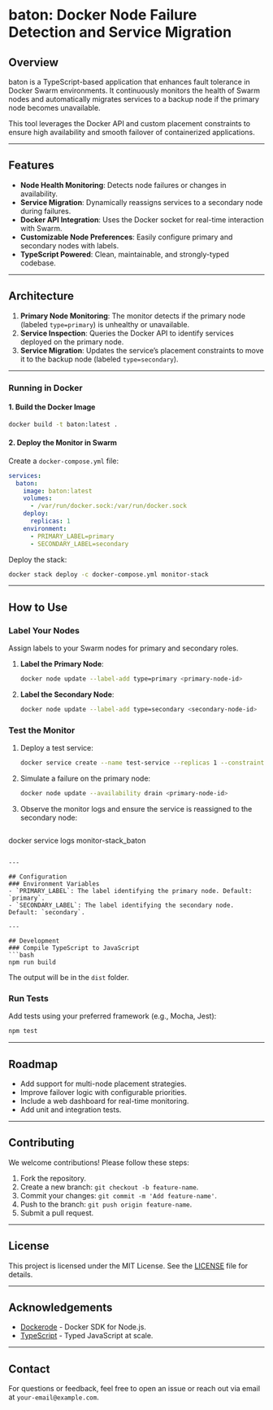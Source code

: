 # baton: Docker Node Failure Detection and Service Migration

## Overview
baton is a TypeScript-based application that enhances fault tolerance in Docker Swarm environments. It continuously monitors the health of Swarm nodes and automatically migrates services to a backup node if the primary node becomes unavailable.

This tool leverages the Docker API and custom placement constraints to ensure high availability and smooth failover of containerized applications.

---

## Features
- **Node Health Monitoring**: Detects node failures or changes in availability.
- **Service Migration**: Dynamically reassigns services to a secondary node during failures.
- **Docker API Integration**: Uses the Docker socket for real-time interaction with Swarm.
- **Customizable Node Preferences**: Easily configure primary and secondary nodes with labels.
- **TypeScript Powered**: Clean, maintainable, and strongly-typed codebase.

---

## Architecture
1. **Primary Node Monitoring**: The monitor detects if the primary node (labeled `type=primary`) is unhealthy or unavailable.
2. **Service Inspection**: Queries the Docker API to identify services deployed on the primary node.
3. **Service Migration**: Updates the service’s placement constraints to move it to the backup node (labeled `type=secondary`).

---

### Running in Docker

#### 1. Build the Docker Image
```bash
docker build -t baton:latest .
```

#### 2. Deploy the Monitor in Swarm
Create a `docker-compose.yml` file:
```yaml
services:
  baton:
    image: baton:latest
    volumes:
      - /var/run/docker.sock:/var/run/docker.sock
    deploy:
      replicas: 1
    environment:
      - PRIMARY_LABEL=primary
      - SECONDARY_LABEL=secondary
```
Deploy the stack:
```bash
docker stack deploy -c docker-compose.yml monitor-stack
```

---

## How to Use

### Label Your Nodes
Assign labels to your Swarm nodes for primary and secondary roles.

1. **Label the Primary Node**:
   ```bash
   docker node update --label-add type=primary <primary-node-id>
   ```
2. **Label the Secondary Node**:
   ```bash
   docker node update --label-add type=secondary <secondary-node-id>
   ```

### Test the Monitor
1. Deploy a test service:
   ```bash
   docker service create --name test-service --replicas 1 --constraint 'node.labels.type == primary' nginx
   ```
2. Simulate a failure on the primary node:
   ```bash
   docker node update --availability drain <primary-node-id>
   ```
3. Observe the monitor logs and ensure the service is reassigned to the secondary node:
   ```bash
docker service logs monitor-stack_baton
   ```

---

## Configuration
### Environment Variables
- `PRIMARY_LABEL`: The label identifying the primary node. Default: `primary`.
- `SECONDARY_LABEL`: The label identifying the secondary node. Default: `secondary`.

---

## Development
### Compile TypeScript to JavaScript
```bash
npm run build
```
The output will be in the `dist` folder.

### Run Tests
Add tests using your preferred framework (e.g., Mocha, Jest):
```bash
npm test
```

---

## Roadmap
- Add support for multi-node placement strategies.
- Improve failover logic with configurable priorities.
- Include a web dashboard for real-time monitoring.
- Add unit and integration tests.

---

## Contributing
We welcome contributions! Please follow these steps:
1. Fork the repository.
2. Create a new branch: `git checkout -b feature-name`.
3. Commit your changes: `git commit -m 'Add feature-name'`.
4. Push to the branch: `git push origin feature-name`.
5. Submit a pull request.

---

## License
This project is licensed under the MIT License. See the [LICENSE](LICENSE) file for details.

---

## Acknowledgements
- [Dockerode](https://github.com/apocas/dockerode) - Docker SDK for Node.js.
- [TypeScript](https://www.typescriptlang.org/) - Typed JavaScript at scale.

---

## Contact
For questions or feedback, feel free to open an issue or reach out via email at `your-email@example.com`.

